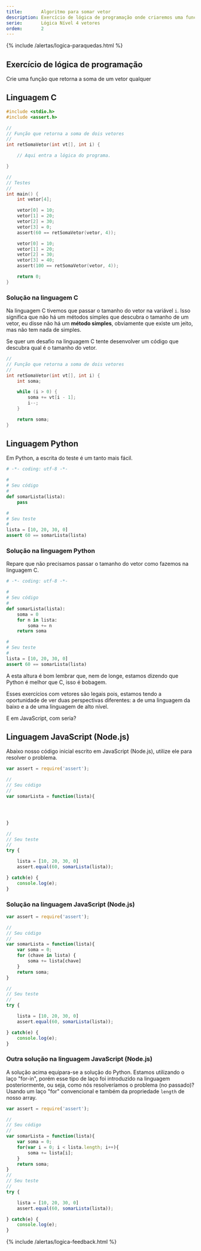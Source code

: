 ```yaml
---
title:       Algoritmo para somar vetor
description: Exercício de lógica de programação onde criaremos uma função para somar um vetor.
serie:       Lógica Nível 4 vetores
ordem:       2
---
```


{% include /alertas/logica-paraquedas.html %}

Exercício de lógica de programação
---

Crie uma função que retorna a soma de um vetor qualquer




Linguagem C
---

```c
#include <stdio.h>
#include <assert.h>

//
// Função que retorna a soma de dois vetores
//
int retSomaVetor(int vt[], int i) {

    // Aqui entra a lógica do programa.

}

//
// Testes
//
int main() {
    int vetor[4];

    vetor[0] = 10;
    vetor[1] = 20;
    vetor[2] = 30;
    vetor[3] = 0;
    assert(60 == retSomaVetor(vetor, 4));

    vetor[0] = 10;
    vetor[1] = 20;
    vetor[2] = 30;
    vetor[3] = 40;
    assert(100 == retSomaVetor(vetor, 4));

    return 0;
}
```


### Solução na linguagem C

Na linguagem C tivemos que passar o tamanho do vetor na variável `i`. Isso significa que não há um métodos simples
que descubra o tamanho de um vetor, eu disse não há um __método simples__, obviamente que existe um jeito, mas não
tem nada de simples.

Se quer um desafio na linguagem C tente desenvolver um código que descubra qual é o tamanho do vetor.

```c
//
// Função que retorna a soma de dois vetores
//
int retSomaVetor(int vt[], int i) {
    int soma;

    while (i > 0) {
        soma += vt[i - 1];
        i--;
    }

    return soma;
}
```




Linguagem Python
---

Em Python, a escrita do teste é um tanto mais fácil.

```python
# -*- coding: utf-8 -*-

#
# Seu código
#
def somarLista(lista):
    pass

#
# Seu teste
#
lista = [10, 20, 30, 0]
assert 60 == somarLista(lista)
```


### Solução na linguagem Python

Repare que não precisamos passar o tamanho do vetor como fazemos na linguagem C.

```python
# -*- coding: utf-8 -*-

#
# Seu código
#
def somarLista(lista):
    soma = 0
    for n in lista:
        soma += n
    return soma

#
# Seu teste
#
lista = [10, 20, 30, 0]
assert 60 == somarLista(lista)
```

A esta altura é bom lembrar que, nem de longe, estamos dizendo que Python é melhor que C, isso é bobagem.

Esses exercícios com vetores são legais pois, estamos tendo a oportunidade de ver duas perspectivas diferentes:
a de uma linguagem da baixo e a de uma linguagem de alto nível.

E em JavaScript, com seria?



Linguagem JavaScript (Node.js)
---

Abaixo nosso código inicial escrito em JavaScript (Node.js), utilize ele para resolver o problema.


```javascript
var assert = require('assert');

//
// Seu código
//
var somarLista = function(lista){




}

//
// Seu teste
//
try {

    lista = [10, 20, 30, 0]
    assert.equal(60, somarLista(lista));

} catch(e) {
    console.log(e);
}
```


### Solução na linguagem JavaScript (Node.js)


```javascript
var assert = require('assert');

//
// Seu código
//
var somarLista = function(lista){
    var soma = 0;
    for (chave in lista) {
        soma += lista[chave]
    }
    return soma;
}

//
// Seu teste
//
try {

    lista = [10, 20, 30, 0]
    assert.equal(60, somarLista(lista));

} catch(e) {
    console.log(e);
}
```


### Outra solução na linguagem JavaScript (Node.js)

A solução acima equipara-se a solução do Python. Estamos utilizando o laço "for-in", porém esse tipo de laço foi
introduzido na linguagem posteriormente, ou seja, como nós resolveríamos o problema (no passado)? Usando um laço "for"
convencional e também da propriedade `length` de nosso array.

```javascript
var assert = require('assert');

//
// Seu código
//
var somarLista = function(lista){
    var soma = 0;
    for(var i = 0; i < lista.length; i++){
        soma += lista[i];
    }
    return soma;
}
//
// Seu teste
//
try {

    lista = [10, 20, 30, 0]
    assert.equal(60, somarLista(lista));

} catch(e) {
    console.log(e);
}
```

{% include /alertas/logica-feedback.html %}
